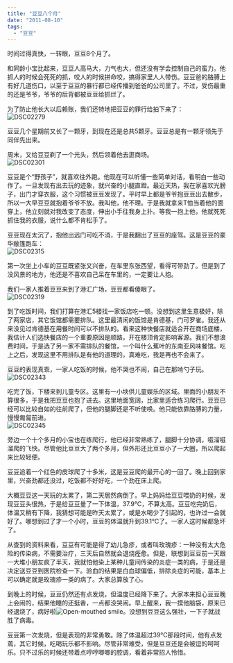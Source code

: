 ```yaml
---
title: "豆豆八个月"
date: "2011-08-10"
tags: 
  - "豆豆"
---
```


时间过得真快，一转眼，豆豆8个月了。

和同龄小宝比起来，豆豆人高马大，力气也大，但还没有学会控制自己的蛮力。他抓人的时候会死死的抓，咬人的时候拼命咬，搞得家里人人带伤。豆豆爸的胳膊上有好几道伤口，以至于豆豆的暴行都已经传播到爸爸的公司里了。不过，受伤最重的还是爷爷，爷爷的后背都被豆豆给抓烂了。

为了防止他长大以后赖账，我们还特地把豆豆的罪行给拍下来了：  
![DSC02279](images/dsc02279.jpg "DSC02279")

豆豆几个星期前又长了一颗牙，到现在还是总共5颗牙。豆豆总是有一颗牙领先于同伴先出来。

周末，又给豆豆剃了一个光头，然后领着他去逛商场。  
![DSC02301](images/dsc02301.jpg "DSC02301")

豆豆是个“野孩子”，就喜欢往外跑。他现在可以听懂一些简单对话，看明白一些动作了。一旦发现有出去玩的迹象，就兴奋的小腿直蹬。最近天热，我在家喜欢光膀子，出门才穿衣服，这个习惯被豆豆发现了。平时早上都是爷爷抱豆豆出去散步，所以一大早豆豆就抱着爷爷不放。我叫他，他不理。于是我就拿来T恤当着他的面穿上，他立刻就对我改变了态度，伸出小手往我身上扑。等我一抱上他，他就死死抓住我的衣服，说什么都不肯松手了。

豆豆现在太沉了，抱他出远门可吃不消，于是我翻出了豆豆的座驾。这是豆豆的豪华敞篷跑车：  
![DSC02315](images/dsc02315.jpg "DSC02315")

第一次坐上小车的豆豆既紧张又兴奋，在车里东张西望，看得可带劲了。但是到了没风景的地方，他还是不喜欢自己呆在车里的，一定要让人抱。

我们一家人推着豆豆来到了港汇广场，豆豆都看傻眼了。  
![DSC02319](images/dsc02319.jpg "DSC02319")

到了吃饭时间，我们打算在港汇5楼找一家饭店吃一顿。没想到这里生意极好，除了两家店，其它饭馆都需要排队。这里最清闲的饭馆是肯德基，门可罗雀。我还从来没见过肯德基在用餐时间可以不排队的。看来这种快餐店就适合开在商场底楼，我估计人们选快餐店的一个重要原因是顺路，开在楼顶肯定影响客源。我们不想浪费时间，于是选了另一家不需排队的餐馆，一个叫什么蕉叶的东南亚风味餐馆。吃上之后，发现这里不用排队是有他的道理的，真难吃，我是再也不会来了。

豆豆的表现真乖，一家人吃饭的时候，他不哭也不闹，自己在那啃勺子玩。  
![DSC02343](images/dsc02343.jpg "DSC02343")

吃完了饭，下楼来到儿童专区。这里有一小块供儿童娱乐的区域。里面的小朋友不算很多，于是我把豆豆也抱了进去。这里地面宽阔，比家里适合练习爬行。豆豆已经可以比较自如的往前爬了，但他的腿脚还是不听使唤。他只能依靠胳膊的力量，慢慢匍匐前进。  
![DSC02345](images/dsc02345.jpg "DSC02345")

旁边一个十个多月的小宝也在练爬行，他已经非常熟练了，腿脚十分协调，嗞溜嗞溜爬的飞快。尽管他比豆豆大了两个多月，但外形还比豆豆小了一大圈，所以爬起来比较轻便。

豆豆追着一个红色的皮球爬了十多米，这是豆豆爬的最开心的一回了。晚上回到家里，兴奋劲都还没过，吃饭都不好好吃，一个劲在床上爬。

大概豆豆这一天玩的太累了，第二天居然病倒了。早上妈妈给豆豆喂奶的时候，发现豆豆头很热，于是给豆豆量了一下体温，37.9℃，不算太高。豆豆吃完奶后，体温又稍有下降，我猜想可能是昨天太累了，或是水喝少了引起的，也许过一会就好了。哪想到过了才一个小时，豆豆的体温就升到39.1℃了。一家人这时候都急坏了。

从查到的资料来看，豆豆有可能是得了幼儿急疹，或者叫玫瑰疹：一种没有太大危险的传染病，不需要治疗，三天后自然就会退烧痊愈。但是，联想到豆豆前一天跟一大堆小朋友疯了半天，我就怕他染上某种儿童间传染的炎症一类的病，于是还是决定送豆豆到医院检查一下。验血的结果是白血球偏低，排除炎症的可能，基本上可以确定就是玫瑰疹一类的病了。大家总算放了心。

到晚上的时候，豆豆仍然还有点发烧，但温度已经降下来了。大家本来担心豆豆晚上会闹的，结果他睡的还挺香，一点都没哭闹。早上醒来，我一摸他脑袋，原来已经退烧了，病好啦![Open-mouthed smile](images/wlemoticon-openmouthedsmile.png)。没想到豆豆这么强壮，一下子就战胜了病毒。

豆豆第一次发烧，但是表现的非常勇敢。除了体温超过39℃那段时间，他有点发蔫，其它时候，吃喝玩乐都不影响。尽管非常难受，但是豆豆还是会被逗的呵呵乐。只不过乐的时候还带着点哼哼唧唧的腔调，看着非常招人怜惜。
